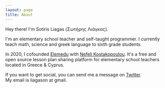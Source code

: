 ```yaml
---
layout: page
title: About
---
```


Hey there! I'm Sotiris Liagas (Σωτήρης Λιάγκας).

I'm an elementary school teacher and self-taught programmer. I currently teach math, science and greek language to sixth grade students.

In 2020, I cofounded [Elemedu](https://elemedu.com) with [Nefeli Kostakopoulou](https://nefeli.dev). It's a free and open source lesson plan sharing platform for elementary school teachers located in Greece & Cyprus.

If you want to get social, you can send me a message on [Twitter](https://twitter.com/liagason).  
My email is liagason at gmail.
